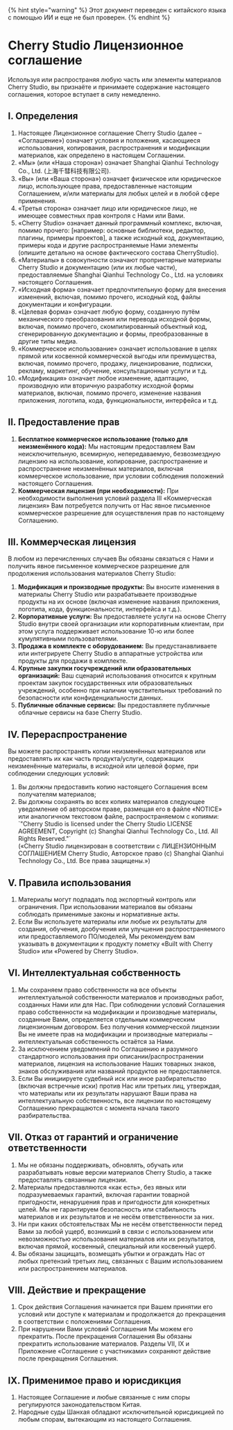 
{% hint style="warning" %}
Этот документ переведен с китайского языка с помощью ИИ и еще не был проверен.
{% endhint %}

# Cherry Studio Лицензионное соглашение

Используя или распространяя любую часть или элементы материалов Cherry Studio, вы признаёте и принимаете содержание настоящего соглашения, которое вступает в силу немедленно.

## I. Определения

1. Настоящее Лицензионное соглашение Cherry Studio (далее – «Соглашение») означает условия и положения, касающиеся использования, копирования, распространения и модификации материалов, как определено в настоящем Соглашении.
2. «Мы» (или «Наша сторона») означает Shanghai Qianhui Technology Co., Ltd. (上海千彗科技有限公司).
3. «Вы» (или «Ваша сторона») означает физическое или юридическое лицо, использующее права, предоставленные настоящим Соглашением, и/или материалы для любых целей и в любой сфере применения.
4. «Третья сторона» означает лицо или юридическое лицо, не имеющее совместных прав контроля с Нами или Вами.
5. «Cherry Studio» означает данный программный комплекс, включая, помимо прочего: \[например: основные библиотеки, редактор, плагины, примеры проектов], а также исходный код, документацию, примеры кода и другие распространяемые Нами элементы (опишите детально на основе фактического состава CherryStudio).
6. «Материалы» в совокупности означают проприетарные материалы Cherry Studio и документацию (или их любые части), предоставляемые Shanghai Qianhui Technology Co., Ltd. на условиях настоящего Соглашения.
7. «Исходная форма» означает предпочтительную форму для внесения изменений, включая, помимо прочего, исходный код, файлы документации и конфигурации.
8. «Целевая форма» означает любую форму, созданную путём механического преобразования или перевода исходной формы, включая, помимо прочего, скомпилированный объектный код, сгенерированную документацию и формы, преобразованные в другие типы медиа.
9. «Коммерческое использование» означает использование в целях прямой или косвенной коммерческой выгоды или преимущества, включая, помимо прочего, продажу, лицензирование, подписки, рекламу, маркетинг, обучение, консультационные услуги и т.д.
10. «Модификация» означает любое изменение, адаптацию, производную или вторичную разработку исходной формы материалов, включая, помимо прочего, изменение названия приложения, логотипа, кода, функциональности, интерфейса и т.д.

## II. Предоставление прав

1. **Бесплатное коммерческое использование (только для неизменённого кода):** Мы настоящим предоставляем Вам неисключительную, всемирную, непередаваемую, безвозмездную лицензию на использование, копирование, распространение и распространение неизменённых материалов, включая коммерческое использование, при условии соблюдения положений настоящего Соглашения.
2. **Коммерческая лицензия (при необходимости):** При необходимости выполнения условий раздела III «Коммерческая лицензия» Вам потребуется получить от Нас явное письменное коммерческое разрешение для осуществления прав по настоящему Соглашению.

## III. Коммерческая лицензия

В любом из перечисленных случаев Вы обязаны связаться с Нами и получить явное письменное коммерческое разрешение для продолжения использования материалов Cherry Studio:

1. **Модификация и производные продукты:** Вы вносите изменения в материалы Cherry Studio или разрабатываете производные продукты на их основе (включая изменение названия приложения, логотипа, кода, функциональности, интерфейса и т.д.).
2. **Корпоративные услуги:** Вы предоставляете услуги на основе Cherry Studio внутри своей организации или корпоративным клиентам, при этом услуга поддерживает использование 10-ю или более кумулятивными пользователями.
3. **Продажа в комплекте с оборудованием:** Вы предустанавливаете или интегрируете Cherry Studio в аппаратные устройства или продукты для продажи в комплекте.
4. **Крупные закупки госучреждений или образовательных организаций:** Ваш сценарий использования относится к крупным проектам закупок государственных или образовательных учреждений, особенно при наличии чувствительных требований по безопасности или конфиденциальности данных.
5. **Публичные облачные сервисы:** Вы предоставляете публичные облачные сервисы на базе Cherry Studio.

## IV. Перераспространение

Вы можете распространять копии неизменённых материалов или предоставлять их как часть продукта/услуги, содержащих неизменённые материалы, в исходной или целевой форме, при соблюдении следующих условий:

1. Вы должны предоставить копию настоящего Соглашения всем получателям материалов;
2. Вы должны сохранять во всех копиях материалов следующее уведомление об авторском праве, размещая его в файле «NOTICE» или аналогичном текстовом файле, распространяемом с копиями:  
   \`"Cherry Studio is licensed under the Cherry Studio LICENSE AGREEMENT, Copyright (c) Shanghai Qianhui Technology Co., Ltd. All Rights Reserved."\`  
   («Cherry Studio лицензирован в соответствии с ЛИЦЕНЗИОННЫМ СОГЛАШЕНИЕМ Cherry Studio, Авторское право (c) Shanghai Qianhui Technology Co., Ltd. Все права защищены.»)

## V. Правила использования

1. Материалы могут подпадать под экспортный контроль или ограничения. При использовании материалов вы обязаны соблюдать применимые законы и нормативные акты.
2. Если Вы используете материалы или любые их результаты для создания, обучения, дообучения или улучшения распространяемого или предоставляемого ПО/моделей, Мы рекомендуем вам указывать в документации к продукту пометку «Built with Cherry Studio» или «Powered by Cherry Studio».

## VI. Интеллектуальная собственность

1. Мы сохраняем право собственности на все объекты интеллектуальной собственности материалов и производных работ, созданных Нами или для Нас. При соблюдении условий Соглашения право собственности на модификации и производные материалы, созданные Вами, определяется отдельным коммерческим лицензионным договором. Без получения коммерческой лицензии Вы не имеете прав на модификации и производные материалы – интеллектуальная собственность остаётся за Нами.
2. За исключением уведомлений по Соглашению и разумного стандартного использования при описании/распространении материалов, лицензия на использование Наших товарных знаков, знаков обслуживания или названий продуктов не предоставляется.
3. Если Вы инициируете судебный иск или иное разбирательство (включая встречные иски) против Нас или третьих лиц, утверждая, что материалы или их результаты нарушают Ваши права на интеллектуальную собственность, все лицензии по настоящему Соглашению прекращаются с момента начала такого разбирательства.

## VII. Отказ от гарантий и ограничение ответственности

1. Мы не обязаны поддерживать, обновлять, обучать или разрабатывать новые версии материалов Cherry Studio, а также предоставлять связанные лицензии.
2. Материалы предоставляются «как есть», без явных или подразумеваемых гарантий, включая гарантии товарной пригодности, ненарушения прав и пригодности для конкретных целей. Мы не гарантируем безопасность или стабильность материалов и их результатов и не несём ответственности за них.
3. Ни при каких обстоятельствах Мы не несём ответственности перед Вами за любой ущерб, возникший в связи с использованием или невозможностью использования материалов или их результатов, включая прямой, косвенный, специальный или косвенный ущерб.
4. Вы обязаны защищать, возмещать убытки и ограждать Нас от любых претензий третьих лиц, связанных с Вашим использованием или распространением материалов.

## VIII. Действие и прекращение

1. Срок действия Соглашения начинается при Вашем принятии его условий или доступе к материалам и продолжается до прекращения в соответствии с положениями Соглашения.
2. При нарушении Вами условий Соглашения Мы можем его прекратить. После прекращения Соглашения Вы обязаны прекратить использование материалов. Разделы VII, IX и Приложение «Соглашение с участниками» сохраняют действие после прекращения Соглашения.

## IX. Применимое право и юрисдикция

1. Настоящее Соглашение и любые связанные с ним споры регулируются законодательством Китая.
2. Народные суды Шанхая обладают исключительной юрисдикцией по любым спорам, вытекающим из настоящего Соглашения.